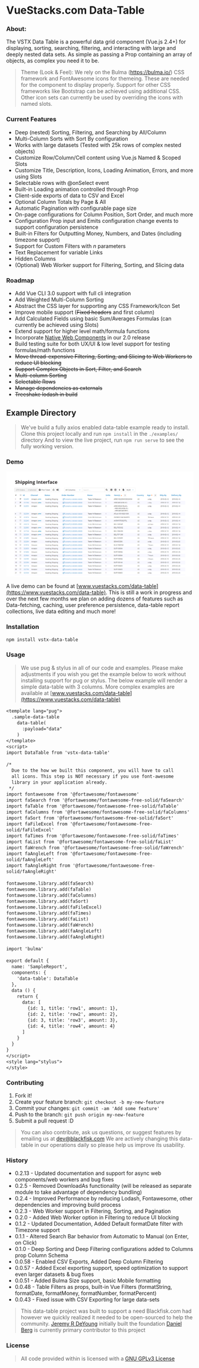 # VueStacks.com Data-Table

### About:
The VSTX Data Table is a powerful data grid component (Vue.js 2.4+) for displaying, sorting, searching, filtering, and interacting with large and deeply nested data sets. As simple as passing a Prop containing an array of objects, as complex you need it to be.

> Theme (Look & Feel):
> We rely on the Bulma (https://bulma.io/) CSS framework and FontAwesome icons for themeing. These are needed for the component to display properly. Support for other CSS frameworks like Bootstrap can be achieved using additional CSS. Other icon sets can currently be used by overriding the icons with named slots.

### Current Features
 - Deep (nested) Sorting, Filtering, and Searching by All/Column
 - Multi-Column Sorts with Sort By configuration
 - Works with large datasets (Tested with 25k rows of complex nested objects)
 - Customize Row/Column/Cell content using Vue.js Named & Scoped Slots
 - Customize Title, Description, Icons, Loading Animation, Errors, and more using Slots
 - Selectable rows with @onSelect event
 - Built-in Loading animation controlled through Prop
 - Client-side exports of data to CSV and Excel
 - Optional Column Totals by Page & All
 - Automatic Pagination with configurable page size
 - On-page configurations for Column Position, Sort Order, and much more
 - Configuration Prop input and Emits configuration change events to support configuration persistence
 - Built-in Filters for Outputting Money, Numbers, and Dates (including timezone support)
 - Support for Custom Filters with *n* parameters
 - Text Replacement for variable Links
 - Hidden Columns
 - (Optional) Web Worker support for Filtering, Sorting, and Slicing data

### Roadmap
 - Add Vue CLI 3.0 support with full cli integration
 - Add Weighted Multi-Column Sorting
 - Abstract the CSS layer for supporting any CSS Framework/Icon Set
 - Improve mobile support (~~Fixed headers~~ and first column)
 - Add Calculated Fields using basic Sum/Averages Formulas (can currently be achieved using Slots)
 - Extend support for higher level math/formula functions
 - Incorporate [Native Web Components](https://developer.mozilla.org/en-US/docs/Web/Web_Components) in our 2.0 release
 - Build testing suite for both UX/UI & low level support for testing formulas/math functions
 - ~~Move thread-expensive Filtering, Sorting, and Slicing to Web Workers to reduce UI blocking~~
 - ~~Support Complex Objects in Sort, Filter, and Search~~
 - ~~Multi-column Sorting~~
 - ~~Selectable Rows~~
 - ~~Manage dependencies as externals~~
 - ~~Treeshake lodash in build~~

## Example Directory
> We've build a fully axios enabled data-table example ready to install.
> Clone this project locally and run `npm install` in the `./examples/` directory
> And to view the live project, run `npm run serve` to see the fully working version.

### Demo
![alt text][example-table-1]

[example-table-1]: example-table-1.PNG "Example Preview of Data Table"
A live demo can be found at [www.vuestacks.com/data-table](https://www.vuestacks.com/data-table). This is still a work in progress and over the next few months we plan on adding dozens of features such as Data-fetching, caching, user preference persistence, data-table report collections, live data editing and much more!

### Installation

```
npm install vstx-data-table
```

### Usage

> We use pug & stylus in all of our code and examples. Please make adjustments if you wish you get the example below to work without installing support for pug or stylus.
> The below example will render a simple data-table with 3 columns. More complex examples are available at [www.vuestacks.com/data-table](https://www.vuestacks.com/data-table)


```vue
<template lang="pug">
  .sample-data-table
    data-table(
      :payload="data"
    )
</template>
<script>
import DataTable from 'vstx-data-table'

/*
  Due to the how we built this component, you will have to call
  all icons. This step is NOT necessary if you use font-awesome
  library in your application already.
 */
import fontawesome from '@fortawesome/fontawesome'
import faSearch from '@fortawesome/fontawesome-free-solid/faSearch'
import faTable from '@fortawesome/fontawesome-free-solid/faTable'
import faColumns from '@fortawesome/fontawesome-free-solid/faColumns'
import faSort from '@fortawesome/fontawesome-free-solid/faSort'
import faFileExcel from '@fortawesome/fontawesome-free-solid/faFileExcel'
import faTimes from '@fortawesome/fontawesome-free-solid/faTimes'
import faList from '@fortawesome/fontawesome-free-solid/faList'
import faWrench from '@fortawesome/fontawesome-free-solid/faWrench'
import faAngleLeft from '@fortawesome/fontawesome-free-solid/faAngleLeft'
import faAngleRight from '@fortawesome/fontawesome-free-solid/faAngleRight'

fontawesome.library.add(faSearch)
fontawesome.library.add(faTable)
fontawesome.library.add(faColumns)
fontawesome.library.add(faSort)
fontawesome.library.add(faFileExcel)
fontawesome.library.add(faTimes)
fontawesome.library.add(faList)
fontawesome.library.add(faWrench)
fontawesome.library.add(faAngleLeft)
fontawesome.library.add(faAngleRight)

import 'bulma'

export default {
  name: 'SampleReport',
  components: {
    'data-table': DataTable
  },
  data () {
    return {
      data: [
        {id: 1, title: 'row1', amount: 1},
        {id: 2, title: 'row2', amount: 2},
        {id: 3, title: 'row3', amount: 3},
        {id: 4, title: 'row4', amount: 4}
      ]
    }
  }
}
</script>
<style lang="stylus">
</style>
```

### Contributing

1. Fork it!
2. Create your feature branch: `git checkout -b my-new-feature`
3. Commit your changes: `git commit -am 'Add some feature'`
4. Push to the branch: `git push origin my-new-feature`
5. Submit a pull request :D

> You can also contribute, ask us questions, or suggest features by emailing us at [dev@blackfisk.com](mailto:dev@blackfisk.com)
> We are actively changing this data-table in our operations daily so please help us improve its usability.

### History
- 0.2.13 - Updated documentation and support for async web components/web workers and bug fixes
- 0.2.5  - Removed DownloadAs functionality (will be released as separate module to take advantage of dependency bundling)
- 0.2.4  - Improved Performance by reducing Lodash, Fontawesome, other dependencies and improving build process
- 0.2.3  - Web Worker support in Filtering, Sorting, and Pagination
- 0.2.0  - Added Web Worker option in Filtering to reduce UI blocking
- 0.1.2  - Updated Documentation, Added Default formatDate filter with Timezone support
- 0.1.1  - Altered Search Bar behavior from Automatic to Manual (on Enter, on Click)
- 0.1.0  - Deep Sorting and Deep Filtering configurations added to Columns prop Column Schema
- 0.0.58  - Enabled CSV Exports, Added Deep Column Filtering
- 0.0.57  - Added Excel exporting support, speed optimization to support even larger datasets & bug fixes
- 0.0.51  - Added Bulma Size support, basic Mobile formatting
- 0.0.48  - Table Filters as props, built-in Vue Filters (formatString, formatDate, formatMoney, formatNumber, formatPercent)
- 0.0.43  - Fixed issue with CSV Exporting for large data-sets

> This data-table project was built to support a need Blackfisk.com had however we quickly realized it needed to be open-sourced to help the community.
> [Jeremy R DeYoung](mailto:jeremy@blackfisk.com) initially built the foundation
> [Daniel Berg](mailto:daniel@blackfisk.com) is currently primary contributor to this project

### License

> All code provided within is licensed with a [GNU GPLv3 License](https://www.gnu.org/licenses/quick-guide-gplv3.en.html)
